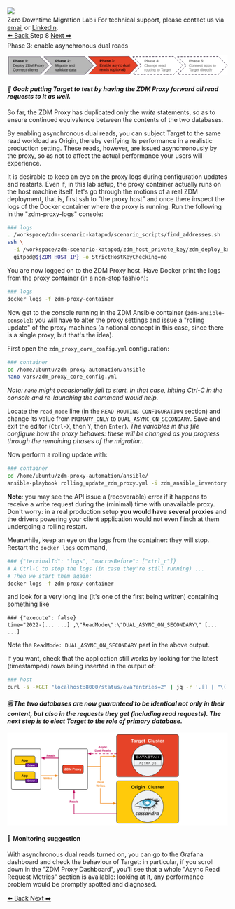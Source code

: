 <!-- TOP -->
<div class="top">
  <img class="scenario-academy-logo" src="https://datastax-academy.github.io/katapod-shared-assets/images/ds-academy-2023.svg" />
  <div class="scenario-title-section">
    <span class="scenario-title">Zero Downtime Migration Lab</span>
    <span class="scenario-subtitle">ℹ️ For technical support, please contact us via <a href="mailto:aleksandr.volochnev@datastax.com">email</a> or <a href="https://dtsx.io/aleks">LinkedIn</a>.</span>
  </div>
</div>

<!-- NAVIGATION -->
<div id="navigation-top" class="navigation-top">
 <a href='command:katapod.loadPage?[{"step":"step7"}]' 
   class="btn btn-dark navigation-top-left">⬅️ Back
 </a>
<span class="step-count">Step 8</span>
 <a href='command:katapod.loadPage?[{"step":"step9"}]' 
    class="btn btn-dark navigation-top-right">Next ➡️
  </a>
</div>

<!-- CONTENT -->

<div class="step-title">Phase 3: enable asynchronous dual reads</div>

![Phase 3](images/p3.png)

#### _🎯 Goal: putting Target to test by having the ZDM Proxy forward all read requests to it as well._

So far, the ZDM Proxy has duplicated only the _write_ statements,
so as to ensure continued equivalence between the contents of
the two databases.

By enabling asynchronous dual reads, you can subject
Target to the same read workload as Origin, thereby verifying its performance
in a realistic production setting. These reads, however,
are issued asynchronously by the proxy, so as not to affect the actual
performance your users will experience.

It is desirable to keep an eye on the proxy logs during
configuration updates and restarts.
Even if, in this lab setup, the proxy container actually runs on the host machine itself, let's go through the motions of a real ZDM deployment, that is, first ssh to "the proxy host" and once there inspect the logs of the Docker container where the proxy is running. Run the following in the "zdm-proxy-logs" console:

```bash
### logs
. /workspace/zdm-scenario-katapod/scenario_scripts/find_addresses.sh
ssh \
  -i /workspace/zdm-scenario-katapod/zdm_host_private_key/zdm_deploy_key \
  gitpod@${ZDM_HOST_IP} -o StrictHostKeyChecking=no
```

You are now logged on to the ZDM Proxy host. Have Docker print
the logs from the proxy container (in a non-stop fashion):

```bash
### logs
docker logs -f zdm-proxy-container
```

Now get to the console running in the ZDM Ansible container (`zdm-ansible-console`): you will have to alter
the proxy settings and issue a "rolling update" of the proxy machines (a notional
concept in this case, since there is a single proxy, but that's the idea).

First open the `zdm_proxy_core_config.yml` configuration:

```bash
### container
cd /home/ubuntu/zdm-proxy-automation/ansible
nano vars/zdm_proxy_core_config.yml
```

_Note: `nano` might occasionally fail to start. In that case, hitting Ctrl-C in the console and re-launching the command would help._

Locate the `read_mode` line (in the `READ ROUTING CONFIGURATION` section)
and change its value from `PRIMARY_ONLY` to `DUAL_ASYNC_ON_SECONDARY`.
Save and exit the editor (`Ctrl-X`, then `Y`, then `Enter`).
_The variables in this file configure how the proxy behaves: these will be changed as you progress through the remaining phases of the migration._

Now perform a rolling update with:

```bash
### container
cd /home/ubuntu/zdm-proxy-automation/ansible/
ansible-playbook rolling_update_zdm_proxy.yml -i zdm_ansible_inventory
```

**Note**: you may see the API issue a (recoverable) error
if it happens to receive a
write request during the (minimal) time with unavailable proxy. Don't worry:
in a real production setup **you would have several proxies** and the drivers
powering your client application would not even flinch at them undergoing
a rolling restart.

Meanwhile, keep an eye on the logs from the container:
they will stop.
Restart the `docker logs` command,

```bash
### {"terminalId": "logs", "macrosBefore": ["ctrl_c"]}
# A Ctrl-C to stop the logs (in case they're still running) ...
# Then we start them again:
docker logs -f zdm-proxy-container
```

and look for a very long line (it's one of the first being written)
containing something like

```
### {"execute": false}
time="2022-[... ...] ,\"ReadMode\":\"DUAL_ASYNC_ON_SECONDARY\" [... ...]
```

Note the `ReadMode: DUAL_ASYNC_ON_SECONDARY` part in the above output.

If you want, check that the application still works by looking for the latest
(timestamped) rows being inserted in the output of:

```bash
### host
curl -s -XGET "localhost:8000/status/eva?entries=2" | jq -r '.[] | "\(.when)\t\(.status)"'
```

#### _🗒️ The two databases are now guaranteed to be identical not only in their content, but also in the requests they get (including read requests). The next step is to elect Target to the role of primary database._

![Schema, phase 3](images/schema3_r.png)

#### 🔎 Monitoring suggestion

With asynchronous dual reads turned on,
you can go to the Grafana dashboard and check
the behaviour of Target: in particular, if you scroll down in the
"ZDM Proxy Dashboard", you'll see that a whole "Async Read Request Metrics"
section is available: looking at it, any performance problem would be promptly
spotted and diagnosed.

<!-- NAVIGATION -->
<div id="navigation-bottom" class="navigation-bottom">
 <a href='command:katapod.loadPage?[{"step":"step7"}]'
   class="btn btn-dark navigation-bottom-left">⬅️ Back
 </a>
 <a href='command:katapod.loadPage?[{"step":"step9"}]'
    class="btn btn-dark navigation-bottom-right">Next ➡️
  </a>
</div>
